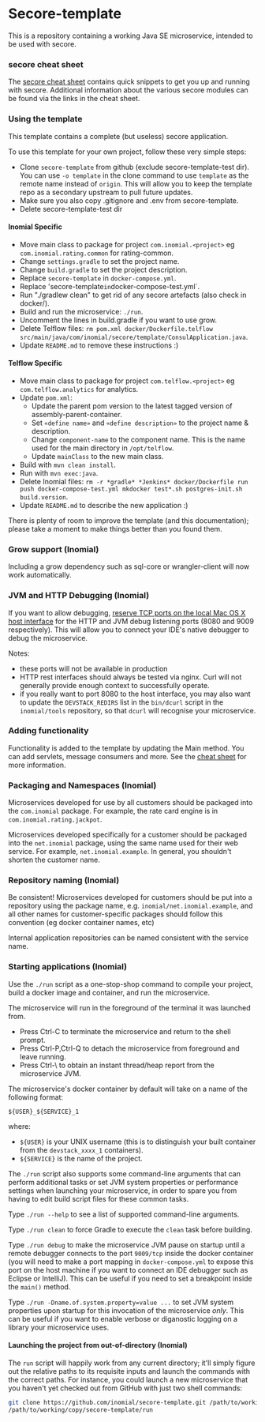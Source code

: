 # Secore-template

This is a repository containing a working Java SE microservice, intended to
be used with secore.

### secore cheat sheet

The [secore cheat sheet](https://github.com/inomial/secore) contains quick
snippets to get you up and running with secore. Additional information about
the various secore modules can be found via the links in the cheat sheet.

### Using the template

This template contains a complete (but useless) secore application.

To use this template for your own project, follow these very simple steps:
- Clone `secore-template` from github (exclude secore-template-test dir).
  You can use `-o template` in the clone command to use `template` as the remote
  name instead of `origin`. This will allow you to keep the template repo as a secondary upstream to pull future updates.
- Make sure you also copy .gitignore and .env from secore-template.
- Delete secore-template-test dir

#### Inomial Specific
- Move main class to package for project `com.inomial.<project>` eg `com.inomial.rating.common` for rating-common.
- Change `settings.gradle` to set the project name.
- Change `build.gradle` to set the project description.
- Replace `secore-template` in `docker-compose.yml`.
- Replace 'secore-template` in `docker-compose-test.yml`.
- Run "./gradlew clean" to get rid of any secore artefacts (also check in docker/).
- Build and run the microservice: `./run`.
- Uncomment the lines in build.gradle if you want to use grow.
- Delete Telflow files: `rm pom.xml docker/Dockerfile.telflow src/main/java/com/inomial/secore/template/ConsulApplication.java`.
- Update `README.md` to remove these instructions :)

#### Telflow Specific
- Move main class to package for project `com.telflow.<project>` eg `com.telflow.analytics`  for analytics.
- Update `pom.xml`:
  - Update the parent pom version to the latest tagged version of assembly-parent-container.
  - Set `«define name»` and `«define description»` to the project name & description.
  - Change `component-name` to the component name. This is the name used for the main directory in `/opt/telflow`.
  - Update `mainClass` to the new main class.
- Build with `mvn clean install`.
- Run with `mvn exec:java`.
- Delete Inomial files: `rm -r *gradle* *Jenkins* docker/Dockerfile run push docker-compose-test.yml mkdocker test*.sh postgres-init.sh build.version`.
- Update `README.md` to describe the new application :)

There is plenty of room to improve the template (and this documentation);
please take a moment to make things better than you found them.

### Grow support (Inomial)

Including a grow dependency such as sql-core or wrangler-client will now
work automatically.

### JVM and HTTP Debugging (Inomial)

If you want to allow debugging,
[reserve TCP ports on the local Mac OS X host interface](https://wiki.inomial.net/home/devstack_host_ports)
for the HTTP and JVM debug listening ports (8080 and 9009 respectively). This will allow you to connect your IDE's
native debugger to debug the microservice.

Notes:
- these ports will not be available in production
- HTTP rest interfaces should always be tested via nginx. Curl will not generally
  provide enough context to successfully operate.
- if you really want to port 8080 to the host interface, you may also want to update the `DEVSTACK_REDIRS` list in the
  `bin/dcurl` script in the `inomial/tools` repository, so that `dcurl` will recognise your microservice.

### Adding functionality

Functionality is added to the template by updating the Main method. You can
add servlets, message consumers and more. See the
[cheat sheet](https://github.com/inomial/secore) for more information.

### Packaging and Namespaces (Inomial)

Microservices developed for use by all customers should be packaged into the
`com.inomial` package. For example, the rate card engine is in `com.inomial.rating.jackpot`.

Microservices developed specifically for a customer should be packaged into
the `net.inomial` package, using the same name used for their web service.
For example, `net.inomial.example`. In general, you shouldn't shorten
the customer name.

### Repository naming (Inomial)

Be consistent! Microservices developed for customers should be put into a
repository using the package name, e.g. `inomial/net.inomial.example`, and
all other names for customer-specific packages should follow this convention (eg
docker container names, etc)

Internal application repositories can be named consistent with the service name.

### Starting applications (Inomial)

Use the `./run` script as a one-stop-shop command to compile your project,
build a docker image and container, and run the microservice.

The microservice will run in the foreground of the terminal it was launched from.
  * Press Ctrl-C to terminate the microservice and return to the shell prompt.
  * Press Ctrl-P,Ctrl-Q to detach the microservice from foreground and leave running.
  * Press Ctrl-\ to obtain an instant thread/heap report from the microservice JVM.

The microservice's docker container by default will take on a name of the following format:

  ```
  ${USER}_${SERVICE}_1
  ```

where:
  * `${USER}` is your UNIX username (this is to distinguish your built container
    from the `devstack_xxxx_1` containers).
  * `${SERVICE}` is the name of the project.

The `./run` script also supports some command-line arguments that can perform additional
tasks or set JVM system properties or performance settings when launching your microservice,
in order to spare you from having to edit build script files for these common tasks.

Type `./run --help` to see a list of supported command-line arguments.

Type `./run clean` to force Gradle to execute the `clean` task before building.

Type `./run debug` to make the microservice JVM pause on startup until a remote
debugger connects to the port `9009/tcp` inside the docker container (you will
need to make a port mapping in `docker-compose.yml` to expose this port on the
host machine if you want to connect an IDE debugger such as Eclipse or
IntelliJ). This can be useful if you need to set a breakpoint inside the
`main()` method.

Type `./run -Dname.of.system.property=value ...` to set JVM system properties
upon startup for this invocation of the microservice *only*. This can be useful
if you want to enable verbose or diganostic logging on a library your
microservice uses.

#### Launching the project from out-of-directory (Inomial)

The `run` script will happily work from any current directory; it'll simply figure out
the relative paths to its requisite inputs and launch the commands with the correct
paths. For instance, you could launch a new microservice that you haven't yet checked
out from GitHub with just two shell commands:

  ```sh
  git clone https://github.com/inomial/secore-template.git /path/to/working/copy/secore-template
  /path/to/working/copy/secore-template/run
  ```


